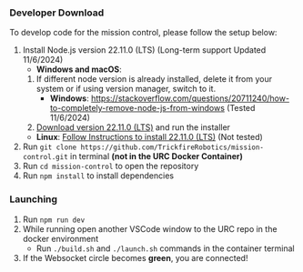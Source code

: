 ### Developer Download

To develop code for the mission control, please follow the setup below:

1. Install Node.js version 22.11.0 (LTS) (Long-term support Updated 11/6/2024)
   - **Windows and macOS**:
   1. If different node version is already installed, delete it from your system or if using version manager, switch to it.
      - **Windows**: https://stackoverflow.com/questions/20711240/how-to-completely-remove-node-js-from-windows (Tested 11/6/2024)
   2. [Download version 22.11.0 (LTS)](https://nodejs.org/en/download/prebuilt-installer) and run the installer
   - **Linux**: [Follow Instructions to install 22.11.0 (LTS)](https://nodejs.org/en/download/package-manager) (Not tested)
2. Run `git clone https://github.com/TrickfireRobotics/mission-control.git` in terminal **(not in the URC Docker Container)**
3. Run `cd mission-control` to open the repository
4. Run `npm install` to install dependencies

### Launching

1. Run `npm run dev`
2. While running open another VSCode window to the URC repo in the docker environment
   - Run `./build.sh` and `./launch.sh` commands in the container terminal
3. If the Websocket circle becomes **green**, you are connected!
